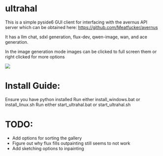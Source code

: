 # ultrahal

This is a simple pyside6 GUI client for interfacing with the avernus API server which can be obtained here: https://github.com/Meatfucker/avernus

It has a llm chat, sdxl generation, flux-dev, qwen-image, wan, and ace generation. 

In the image generation mode images can be clicked to full screen them or right clicked for more options

![](assets/ultrahal.gif)



# Install Guide:
Ensure you have python installed
Run either install_windows.bat or install_linux.sh
Run either start_ultrahal.bat or start_ultrahal.sh

# TODO:

- Add options for sorting the gallery
- Figure out why flux fills outpainting still seems to not work
- Add sketching options to inpainting